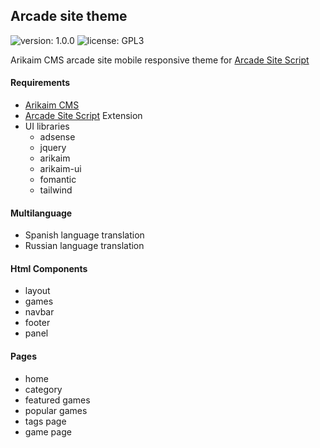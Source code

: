 ## Arcade site theme
![version: 1.0.0](https://img.shields.io/github/release/arikaim/arcade-template.svg)
![license: GPL3](https://img.shields.io/badge/License-GPLv3-blue.svg)

Arikaim CMS arcade site mobile responsive theme for [Arcade Site Script](https://codecanyon.net/item/arcade-site-script/25760680)

#### Requirements 
  * [Arikaim CMS](https://github.com/arikaim/arikaim)
  * [Arcade Site Script](https://codecanyon.net/item/arcade-site-script/25760680) Extension
  * UI libraries
    * adsense
    * jquery
    * arikaim
    * arikaim-ui
    * fomantic
    * tailwind
  
  
#### Multilanguage
 * Spanish language translation
 * Russian language translation
  

#### Html Components
  * layout
  * games
  * navbar
  * footer
  * panel

#### Pages
  * home
  * category
  * featured games
  * popular games
  * tags page
  * game page
